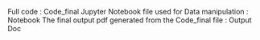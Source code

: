 Full code : Code_final
Jupyter Notebook file used for Data manipulation : Notebook
The final output pdf generated from the Code_final file : Output Doc
